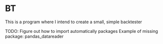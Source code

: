 # BT
This is a program where I intend to create a small, simple backtester

TODO:
Figure out how to import automatically packages
Example of missing package: pandas_datareader
